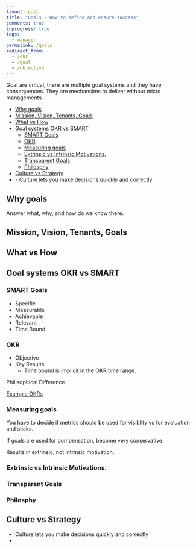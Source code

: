 ```yaml
---
layout: post
title: "Goals - How to define and ensure success"
comments: true
inprogress: true
tags:
  - manager
permalink: /goals
redirect_from:
  - /okr
  - /goal
  - /objective
---
```


Goal are critcal, there are multiple goal systems and they have consequences. They are mechansims to deliver without micro managements.

<!-- prettier-ignore-start -->

<!-- vim-markdown-toc GFM -->

- [Why goals](#why-goals)
- [Mission, Vision, Tenants, Goals](#mission-vision-tenants-goals)
- [What vs How](#what-vs-how)
- [Goal systems OKR vs SMART](#goal-systems-okr-vs-smart)
    - [SMART Goals](#smart-goals)
    - [OKR](#okr)
    - [Measuring goals](#measuring-goals)
    - [Extrinsic vs Intrinsic Motivations.](#extrinsic-vs-intrinsic-motivations)
    - [Transparent Goals](#transparent-goals)
    - [Philosphy](#philosphy)
- [Culture vs Strategy](#culture-vs-strategy)
- [- Culture lets you make decisions quickly and correctly](#--culture-lets-you-make-decisions-quickly-and-correctly)

<!-- vim-markdown-toc -->
<!-- prettier-ignore-end -->

## Why goals

Answer what, why, and how do we know there.

## Mission, Vision, Tenants, Goals

## What vs How

## Goal systems OKR vs SMART

### SMART Goals

- Specific
- Measurable
- Achievable
- Relevant
- Time Bound

### OKR

- Objective
- Key Results
  - Time bound is implicit in the OKR time range.

Philisophical Difference

[Example OKRs](https://www.whatmatters.com/get-examples)

### Measuring goals

You have to decide if metrics should be used for visiblity vs for evaluation and sticks.

If goals are used for compensation, become very conservative.

Results in extrinsic, not intrinsic motivation.

### Extrinsic vs Intrinsic Motivations.

### Transparent Goals

### Philosphy

## Culture vs Strategy

- Culture lets you make decisions quickly and correctly
-
